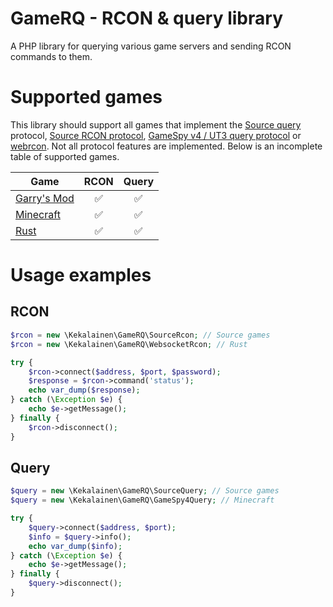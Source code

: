 # GameRQ - RCON & query library
A PHP library for querying various game servers and sending RCON commands to them.

# Supported games
This library should support all games that implement the [Source query](https://developer.valvesoftware.com/wiki/Server_queries) protocol, [Source RCON protocol](https://developer.valvesoftware.com/wiki/Source_RCON_Protocol), [GameSpy v4 / UT3 query protocol](https://wiki.unrealadmin.org/UT3_query_protocol) or [webrcon](https://github.com/Facepunch/webrcon). Not all protocol features are implemented. Below is an incomplete table of supported games.

| Game | RCON | Query |
| ---- | :--: | :---: |
| [Garry's Mod](https://gmod.facepunch.com) | ✅ | ✅ |
| [Minecraft](https://minecraft.net) | ✅ | ✅ |
| [Rust](https://rust.facepunch.com) | ✅ | ✅ |

# Usage examples

## RCON
```php
$rcon = new \Kekalainen\GameRQ\SourceRcon; // Source games
$rcon = new \Kekalainen\GameRQ\WebsocketRcon; // Rust

try {
    $rcon->connect($address, $port, $password);
    $response = $rcon->command('status');
    echo var_dump($response);
} catch (\Exception $e) {
    echo $e->getMessage();
} finally {
    $rcon->disconnect();
}
```

## Query
```php
$query = new \Kekalainen\GameRQ\SourceQuery; // Source games
$query = new \Kekalainen\GameRQ\GameSpy4Query; // Minecraft

try {
    $query->connect($address, $port);
    $info = $query->info();
    echo var_dump($info);
} catch (\Exception $e) {
    echo $e->getMessage();
} finally {
    $query->disconnect();
}
```
